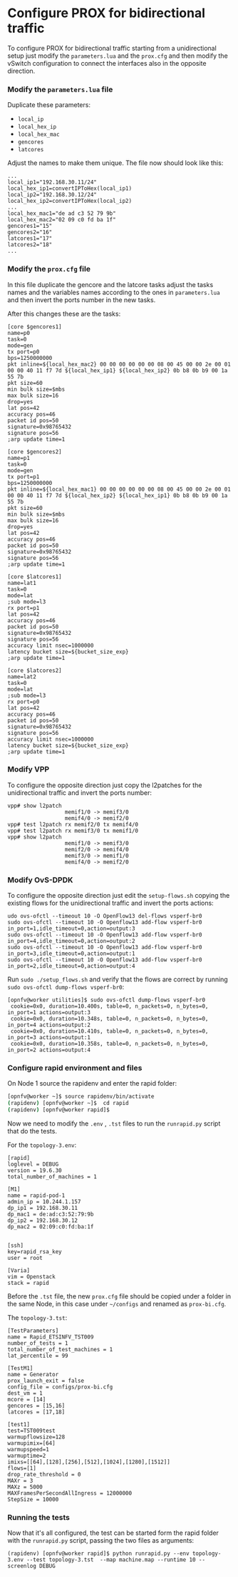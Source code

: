 # Configure PROX for bidirectional traffic

To configure PROX for bidirectional traffic starting from a unidirectional setup just modify the `parameters.lua`  and the `prox.cfg` and then modify the vSwitch configuration to connect the interfaces also in the opposite direction.

### Modify the `parameters.lua` file

Duplicate these parameters:

- `local_ip`
- `local_hex_ip`
- `local_hex_mac`
- `gencores`
- `latcores`

Adjust the names to make them unique. The file now should look like this:

```
...
local_ip1="192.168.30.11/24"
local_hex_ip1=convertIPToHex(local_ip1)
local_ip2="192.168.30.12/24"
local_hex_ip2=convertIPToHex(local_ip2)
...
local_hex_mac1="de ad c3 52 79 9b"
local_hex_mac2="02 09 c0 fd ba 1f"
gencores1="15"
gencores2="16"
latcores1="17"
latcores2="18"
...
```

### Modify the `prox.cfg` file

In this file duplicate the gencore and the latcore tasks adjust the tasks names and the variables names according to the ones in `parameters.lua` and then invert the ports number in the new tasks.

After this changes these are the tasks:

```
[core $gencores1]
name=p0
task=0
mode=gen
tx port=p0
bps=1250000000
pkt inline=${local_hex_mac2} 00 00 00 00 00 00 08 00 45 00 00 2e 00 01 00 00 40 11 f7 7d ${local_hex_ip1} ${local_hex_ip2} 0b b8 0b b9 00 1a 55 7b
pkt size=60
min bulk size=$mbs
max bulk size=16
drop=yes
lat pos=42
accuracy pos=46
packet id pos=50
signature=0x98765432
signature pos=56
;arp update time=1

[core $gencores2]
name=p1
task=0
mode=gen
tx port=p1
bps=1250000000
pkt inline=${local_hex_mac1} 00 00 00 00 00 00 08 00 45 00 00 2e 00 01 00 00 40 11 f7 7d ${local_hex_ip2} ${local_hex_ip1} 0b b8 0b b9 00 1a 55 7b
pkt size=60
min bulk size=$mbs
max bulk size=16
drop=yes
lat pos=42
accuracy pos=46
packet id pos=50
signature=0x98765432
signature pos=56
;arp update time=1

[core $latcores1]
name=lat1
task=0
mode=lat
;sub mode=l3
rx port=p1
lat pos=42
accuracy pos=46
packet id pos=50
signature=0x98765432
signature pos=56
accuracy limit nsec=1000000
latency bucket size=${bucket_size_exp}
;arp update time=1

[core $latcores2]
name=lat2
task=0
mode=lat
;sub mode=l3
rx port=p0
lat pos=42
accuracy pos=46
packet id pos=50
signature=0x98765432
signature pos=56
accuracy limit nsec=1000000
latency bucket size=${bucket_size_exp}
;arp update time=1
```

### Modify VPP

To configure the opposite direction just copy the l2patches for the unidirectional traffic and invert the ports number:

```
vpp# show l2patch
                  memif1/0 -> memif3/0
                  memif4/0 -> memif2/0
vpp# test l2patch rx memif2/0 tx memif4/0
vpp# test l2patch rx memif3/0 tx memif1/0
vpp# show l2patch
                  memif1/0 -> memif3/0
                  memif2/0 -> memif4/0
                  memif3/0 -> memif1/0
                  memif4/0 -> memif2/0
```

###  Modify OvS-DPDK

To configure the opposite direction just edit the `setup-flows.sh`  copying the existing flows for the unidirectional traffic and invert the ports actions:

```
udo ovs-ofctl --timeout 10 -O OpenFlow13 del-flows vsperf-br0
sudo ovs-ofctl --timeout 10 -O Openflow13 add-flow vsperf-br0 in_port=1,idle_timeout=0,action=output:3
sudo ovs-ofctl --timeout 10 -O Openflow13 add-flow vsperf-br0 in_port=4,idle_timeout=0,action=output:2
sudo ovs-ofctl --timeout 10 -O Openflow13 add-flow vsperf-br0 in_port=3,idle_timeout=0,action=output:1
sudo ovs-ofctl --timeout 10 -O Openflow13 add-flow vsperf-br0 in_port=2,idle_timeout=0,action=output:4
```

Run `sudo ./setup_flows.sh` and verify that the flows are correct by running `sudo ovs-ofctl dump-flows vsperf-br0`:

```
[opnfv@worker utilities]$ sudo ovs-ofctl dump-flows vsperf-br0
 cookie=0x0, duration=10.400s, table=0, n_packets=0, n_bytes=0, in_port=1 actions=output:3
 cookie=0x0, duration=10.348s, table=0, n_packets=0, n_bytes=0, in_port=4 actions=output:2
 cookie=0x0, duration=10.410s, table=0, n_packets=0, n_bytes=0, in_port=3 actions=output:1
 cookie=0x0, duration=10.358s, table=0, n_packets=0, n_bytes=0, in_port=2 actions=output:4
```

### Configure rapid environment and files

On Node 1 source the rapidenv and enter the rapid folder: 

```bash
[opnfv@worker ~]$ source rapidenv/bin/activate
(rapidenv) [opnfv@worker ~]$  cd rapid
(rapidenv) [opnfv@worker rapid]$
```

Now we need to modify the `.env` ,  `.tst` files to run the `runrapid.py` script that do the tests.

For the `topology-3.env`:

```
[rapid]
loglevel = DEBUG
version = 19.6.30
total_number_of_machines = 1

[M1]
name = rapid-pod-1
admin_ip = 10.244.1.157
dp_ip1 = 192.168.30.11
dp_mac1 = de:ad:c3:52:79:9b
dp_ip2 = 192.168.30.12
dp_mac2 = 02:09:c0:fd:ba:1f


[ssh]
key=rapid_rsa_key
user = root

[Varia]
vim = Openstack
stack = rapid
```

Before the `.tst` file, the new `prox.cfg` file should be copied under a folder in the same Node, in this case under `~/configs` and renamed as `prox-bi.cfg`. 

The `topology-3.tst`:

```
[TestParameters]
name = Rapid_ETSINFV_TST009
number_of_tests = 1
total_number_of_test_machines = 1 
lat_percentile = 99

[TestM1]
name = Generator
prox_launch_exit = false
config_file = configs/prox-bi.cfg
dest_vm = 1
mcore = [14]
gencores = [15,16]
latcores = [17,18]

[test1]
test=TST009test
warmupflowsize=128
warmupimix=[64]
warmupspeed=1
warmuptime=2
imixs=[[64],[128],[256],[512],[1024],[1280],[1512]]
flows=[1]
drop_rate_threshold = 0
MAXr = 3
MAXz = 5000
MAXFramesPerSecondAllIngress = 12000000
StepSize = 10000
```

### Running the tests

Now that it's all configured, the test can be started form the rapid folder with the `runrapid.py` script, passing the two files as arguments:

`(rapidenv) [opnfv@worker rapid]$ python runrapid.py --env topology-3.env --test topology-3.tst  --map machine.map --runtime 10 --screenlog DEBUG `

